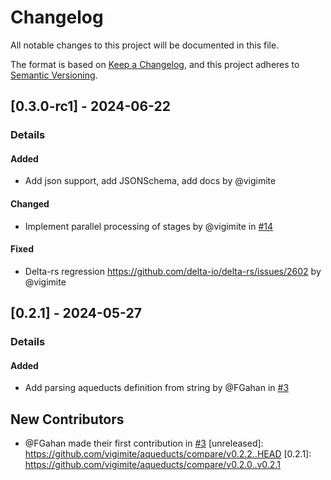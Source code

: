 # Changelog

All notable changes to this project will be documented in this file.

The format is based on [Keep a Changelog](https://keepachangelog.com/en/1.0.0/),
and this project adheres to [Semantic Versioning](https://semver.org/spec/v2.0.0.html).

## [0.3.0-rc1] - 2024-06-22
### Details
#### Added
- Add json support, add JSONSchema, add docs by @vigimite

#### Changed
- Implement parallel processing of stages by @vigimite in [#14](https://github.com/vigimite/aqueducts/pull/14)

#### Fixed
- Delta-rs regression https://github.com/delta-io/delta-rs/issues/2602 by @vigimite

## [0.2.1] - 2024-05-27
### Details
#### Added
- Add parsing aqueducts definition from string by @FGahan in [#3](https://github.com/vigimite/aqueducts/pull/3)

## New Contributors
* @FGahan made their first contribution in [#3](https://github.com/vigimite/aqueducts/pull/3)
[unreleased]: https://github.com/vigimite/aqueducts/compare/v0.2.2..HEAD
[0.2.1]: https://github.com/vigimite/aqueducts/compare/v0.2.0..v0.2.1

<!-- generated by git-cliff -->
